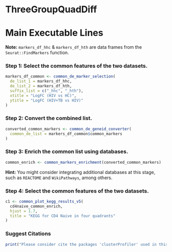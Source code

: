 # ThreeGroupQuadDiff
# Main Executable Lines

**Note:** `markers_df_hhc` & `markers_df_hth` are data frames from the `Seurat::FindMarkers` function.

### Step 1: Select the common features of the two datasets.
```r
markers_df_common <- common_de_marker_selection(
  de_list_1 = markers_df_hhc,
  de_list_2 = markers_df_hth,
  suffix_list = c("_hhc", "_hth"),
  xtitle = "LogFC (HIV vs HC)",
  ytitle = "LogFC (HIV+TB vs HIV)"
)
```
### Step 2: Convert the combined list.
```r
converted_common_markers <- common_de_geneid_converter(
  common_de_list = markers_df_common$common_markers
)
```
### Step 3: Enrich the common list using databases.
```r
common_enrich <- common_markers_enrichment(converted_common_markers)
```
**Hint:** You might consider integrating additional databases at this stage, such as `REACTOME` and `WikiPathways`, among others.

### Step 4: Select the common features of the two datasets.
```r
c1 <- common_plot_kegg_results_v5(
  cd4naive_common_enrich,
  hjust = 1.7,
  title = "KEGG for CD4 Naive in four quadrants"
)
```
### Suggest Citations
```r
print("Please consider cite the packages 'clusterProfiler' used in this repository.")
```
